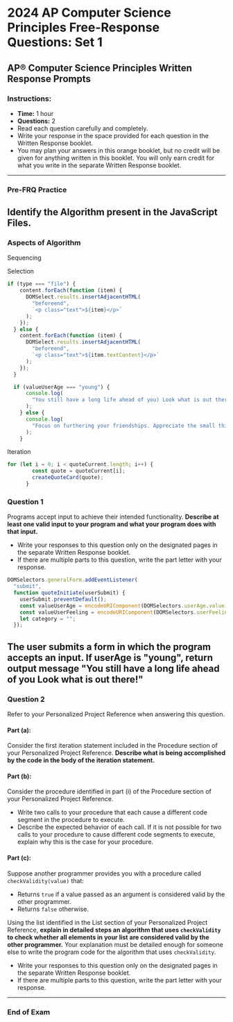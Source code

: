 # 2024 AP Computer Science Principles Free-Response Questions: Set 1

## AP® Computer Science Principles Written Response Prompts

### Instructions:

- **Time:** 1 hour
- **Questions:** 2
- Read each question carefully and completely.
- Write your response in the space provided for each question in the Written Response booklet.
- You may plan your answers in this orange booklet, but no credit will be given for anything written in this booklet. You will only earn credit for what you write in the separate Written Response booklet.

---

### Pre-FRQ Practice

## Identify the Algorithm present in the JavaScript Files.

### Aspects of Algorithm

Sequencing

Selection

```JavaScript
if (type === "file") {
    content.forEach(function (item) {
      DOMSelect.results.insertAdjacentHTML(
        "beforeend",
        `<p class="text">${item}</p>`
      );
    });
  } else {
    content.forEach(function (item) {
      DOMSelect.results.insertAdjacentHTML(
        "beforeend",
        `<p class="text">${item.textContent}</p>`
      );
    });
  }

  if (valueUserAge === "young") {
      console.log(
        "You still have a long life ahead of you) Look what is out there!"
      );
    } else {
      console.log(
        "Focus on furthering your friendships. Appreciate the small things in life."
      );
    }
```

Iteration

```JavaScript
for (let i = 0; i < quoteCurrent.length; i++) {
        const quote = quoteCurrent[i];
        createQuoteCard(quote);
      }
```

### Question 1

Programs accept input to achieve their intended functionality. **Describe at least one valid input to your program and what your program does with that input.**

- Write your responses to this question only on the designated pages in the separate Written Response booklet.
- If there are multiple parts to this question, write the part letter with your response.

```JavaScript
DOMSelectors.generalForm.addEventListener(
  "submit",
  function quoteInitiate(userSubmit) {
    userSubmit.preventDefault();
    const valueUserAge = encodeURIComponent(DOMSelectors.userAge.value); // Test for displaying user Age: young / old
    const valueUserFeeling = encodeURIComponent(DOMSelectors.userFeeling.value); // Test for displaying user feeling: one of the options
    let category = "";
  });
```

## The user submits a form in which the program accepts an input. If userAge is "young", return output message "You still have a long life ahead of you Look what is out there!"

### Question 2

Refer to your Personalized Project Reference when answering this question.

#### Part (a):

Consider the first iteration statement included in the Procedure section of your Personalized Project Reference. **Describe what is being accomplished by the code in the body of the iteration statement.**

#### Part (b):

Consider the procedure identified in part (i) of the Procedure section of your Personalized Project Reference.

- Write two calls to your procedure that each cause a different code segment in the procedure to execute.
- Describe the expected behavior of each call. If it is not possible for two calls to your procedure to cause different code segments to execute, explain why this is the case for your procedure.

#### Part (c):

Suppose another programmer provides you with a procedure called `checkValidity(value)` that:

- Returns `true` if a value passed as an argument is considered valid by the other programmer.
- Returns `false` otherwise.

Using the list identified in the List section of your Personalized Project Reference, **explain in detailed steps an algorithm that uses `checkValidity` to check whether all elements in your list are considered valid by the other programmer.** Your explanation must be detailed enough for someone else to write the program code for the algorithm that uses `checkValidity`.

- Write your responses to this question only on the designated pages in the separate Written Response booklet.
- If there are multiple parts to this question, write the part letter with your response.

---

### End of Exam
